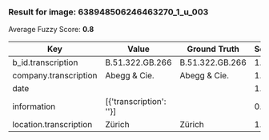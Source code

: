 ### Result for image: 638948506246463270_1_u_003
Average Fuzzy Score: **0.8**
<small>

| Key | Value | Ground Truth | Score |
| --- | --- | --- | --- |
| b_id.transcription | B.51.322.GB.266 | B.51.322.GB.266 | 1.0 |
| company.transcription | Abegg & Cie. | Abegg & Cie. | 1.0 |
| date |  |  | 1.0 |
| information | [{'transcription': ''}] |  | 0.0 |
| location.transcription | Zürich | Zürich | 1.0 |

</small>

